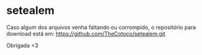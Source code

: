 # setealem

Caso algum dos arquivos venha faltando ou corrompido, o reposítório para download está em: 
https://github.com/TheCotoco/setealem.git

Obrigada <3
